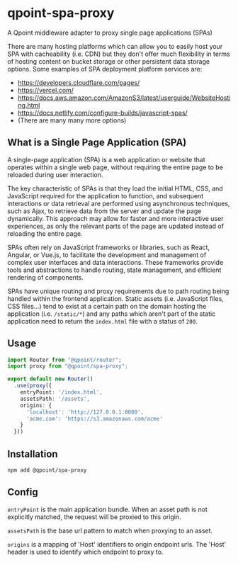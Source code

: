# qpoint-spa-proxy

A Qpoint middleware adapter to proxy single page applications (SPAs)

There are many hosting platforms which can allow you to easily host your SPA
with cacheability (i.e. CDN) but they don't offer much flexibility in terms of
hosting content on bucket storage or other persistent data storage options. Some
examples of SPA deployment platform services are:

- https://developers.cloudflare.com/pages/
- https://vercel.com/
- https://docs.aws.amazon.com/AmazonS3/latest/userguide/WebsiteHosting.html
- https://docs.netlify.com/configure-builds/javascript-spas/
- (There are many many more options)

## What is a Single Page Application (SPA)

A single-page application (SPA) is a web application or website that operates
within a single web page, without requiring the entire page to be reloaded
during user interaction.

The key characteristic of SPAs is that they load the initial HTML, CSS, and
JavaScript required for the application to function, and subsequent interactions
or data retrieval are performed using asynchronous techniques, such as Ajax, to
retrieve data from the server and update the page dynamically. This approach may
allow for faster and more interactive user experiences, as only the relevant
parts of the page are updated instead of reloading the entire page.

SPAs often rely on JavaScript frameworks or libraries, such as React, Angular,
or Vue.js, to facilitate the development and management of complex user
interfaces and data interactions. These frameworks provide tools and
abstractions to handle routing, state management, and efficient rendering of
components.

SPAs have unique routing and proxy requirements due to path routing being
handled within the frontend application. Static assets (i.e. JavaScript files,
CSS files...) tend to exist at a certain path on the domain hosting the
application (i.e. `/static/*`) and any paths which aren't part of the static
application need to return the `index.html` file with a status of `200`.

## Usage

```ts
import Router from "@qpoint/router";
import proxy from "@qpoint/spa-proxy";

export default new Router()
  .use(proxy({
    entryPoint: '/index.html',
    assetsPath: '/assets',
    origins: {
      'localhost': 'http://127.0.0.1:8080',
      'acme.com': 'https://s3.amazonaws.com/acme'
    }
  }))
```

## Installation

```bash
npm add @qpoint/spa-proxy
```


## Config

`entryPoint` is the main application bundle. When an asset path is not explicitly matched, the request will be proxied to this origin.

`assetsPath` is the base url pattern to match when proxying to an asset.

`origins` is a mapping of 'Host' identifiers to origin endpoint urls. The 'Host' header is used to identify which endpoint to proxy to.
